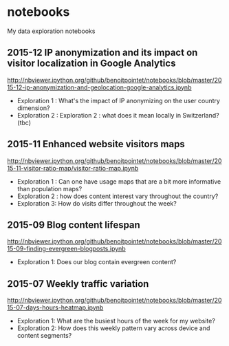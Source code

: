 # notebooks
My data exploration notebooks

## 2015-12 IP anonymization and its impact on visitor localization in Google Analytics
http://nbviewer.ipython.org/github/benoitpointet/notebooks/blob/master/2015-12-ip-anonymization-and-geolocation-google-analytics.ipynb
* Exploration 1 : What's the impact of IP anonymizing on the user country dimension?
* Exploration 2 : Exploration 2 : what does it mean locally in Switzerland? (tbc)

## 2015-11 Enhanced website visitors maps
http://nbviewer.ipython.org/github/benoitpointet/notebooks/blob/master/2015-11-visitor-ratio-map/visitor-ratio-map.ipynb
* Exploration 1 : Can one have usage maps that are a bit more informative than population maps?
* Exploration 2 : how does content interest vary throughout the country?
* Exploration 3: How do visits differ throughout the week?

## 2015-09 Blog content lifespan
http://nbviewer.ipython.org/github/benoitpointet/notebooks/blob/master/2015-09-finding-evergreen-blogposts.ipynb
* Exploration 1: Does our blog contain evergreen content?

## 2015-07 Weekly traffic variation
http://nbviewer.ipython.org/github/benoitpointet/notebooks/blob/master/2015-07-days-hours-heatmap.ipynb
* Exploration 1: What are the busiest hours of the week for my website?
* Exploration 2: How does this weekly pattern vary across device and content segments?


